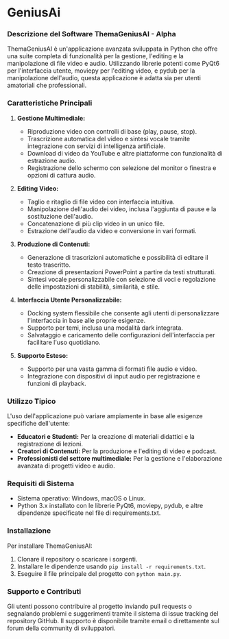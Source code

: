 # GeniusAi
### Descrizione del Software ThemaGeniusAI - Alpha

ThemaGeniusAI è un'applicazione avanzata sviluppata in Python che offre una suite completa di funzionalità per la gestione, l'editing e la manipolazione di file video e audio. Utilizzando librerie potenti come PyQt6 per l'interfaccia utente, moviepy per l'editing video, e pydub per la manipolazione dell'audio, questa applicazione è adatta sia per utenti amatoriali che professionali.

### Caratteristiche Principali

1. **Gestione Multimediale:**
   - Riproduzione video con controlli di base (play, pause, stop).
   - Trascrizione automatica del video e sintesi vocale tramite integrazione con servizi di intelligenza artificiale.
   - Download di video da YouTube e altre piattaforme con funzionalità di estrazione audio.
   - Registrazione dello schermo con selezione del monitor o finestra e opzioni di cattura audio.

2. **Editing Video:**
   - Taglio e ritaglio di file video con interfaccia intuitiva.
   - Manipolazione dell'audio dei video, inclusa l'aggiunta di pause e la sostituzione dell'audio.
   - Concatenazione di più clip video in un unico file.
   - Estrazione dell'audio da video e conversione in vari formati.

3. **Produzione di Contenuti:**
   - Generazione di trascrizioni automatiche e possibilità di editare il testo trascritto.
   - Creazione di presentazioni PowerPoint a partire da testi strutturati.
   - Sintesi vocale personalizzabile con selezione di voci e regolazione delle impostazioni di stabilità, similarità, e stile.

4. **Interfaccia Utente Personalizzabile:**
   - Docking system flessibile che consente agli utenti di personalizzare l'interfaccia in base alle proprie esigenze.
   - Supporto per temi, inclusa una modalità dark integrata.
   - Salvataggio e caricamento delle configurazioni dell'interfaccia per facilitare l'uso quotidiano.

5. **Supporto Esteso:**
   - Supporto per una vasta gamma di formati file audio e video.
   - Integrazione con dispositivi di input audio per registrazione e funzioni di playback.

### Utilizzo Tipico

L'uso dell'applicazione può variare ampiamente in base alle esigenze specifiche dell'utente:
- **Educatori e Studenti:** Per la creazione di materiali didattici e la registrazione di lezioni.
- **Creatori di Contenuti:** Per la produzione e l'editing di video e podcast.
- **Professionisti del settore multimediale:** Per la gestione e l'elaborazione avanzata di progetti video e audio.

### Requisiti di Sistema

- Sistema operativo: Windows, macOS o Linux.
- Python 3.x installato con le librerie PyQt6, moviepy, pydub, e altre dipendenze specificate nel file di requirements.txt.

### Installazione

Per installare ThemaGeniusAI:
1. Clonare il repository o scaricare i sorgenti.
2. Installare le dipendenze usando `pip install -r requirements.txt`.
3. Eseguire il file principale del progetto con `python main.py`.

### Supporto e Contributi

Gli utenti possono contribuire al progetto inviando pull requests o segnalando problemi e suggerimenti tramite il sistema di issue tracking del repository GitHub. Il supporto è disponibile tramite email o direttamente sul forum della community di sviluppatori.